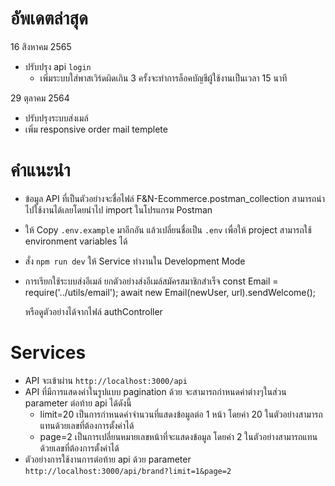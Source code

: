 # อัพเดตล่าสุด

16 สิงหาคม 2565
- ปรับปรุง api `login`
    - เพิ่มระบบใส่พาสเวิร์ดผิดเกิน 3 ครั้งจะทำการล็อคบัญชีผู้ใช้งานเป็นเวลา 15 นาที

29 ตุลาคม 2564
- ปรับปรุงระบบส่งเมล์
- เพิ่ม responsive order mail templete

# คำแนะนำ

- ข้อมูล API ที่เป็นตัวอย่างจะชื่อไฟล์ F&N-Ecommerce.postman_collection สามารถนำไปใช้งานได้เลยโดยนำไป import ในโปรแกรม Postman

- ให้ Copy `.env.example` มาอีกอัน แล้วเปลี่ยนชื่อเป็น `.env` เพื่อให้ project สามารถใช้ environment variables ได้

- สั่ง `npm run dev` ให้ Service ทำงานใน Development Mode

- การเรียกใช้ระบบส่งอีเมล์ ยกตัวอย่างส่งอีเมล์สมัครสมาชิกสำเร็จ
    const Email = require('../utils/email');
    await new Email(newUser, url).sendWelcome();

    หรือดูตัวอย่างได้จากไฟล์ authController


# Services

- API จะเข้าผ่าน `http://localhost:3000/api`
- API ที่มีการแสดงค่าในรูปแบบ pagination ด้วย จะสามารถกำหนดค่าต่างๆในส่วน parameter ต่อท้าย api ได้ดังนี้
    - limit=20 เป็นการกำหนดค่าจำนวนที่แสดงข้อมูลต่อ 1 หน้า
    โดยค่า 20 ในตัวอย่างสามารถแทนด้วยเลขที่ต้องการตั้งค่าได้
    - page=2 เป็นการเปลี่ยนหมายเลขหน้าที่จะแสดงข้อมูล
    โดยค่า 2 ในตัวอย่างสามารถแทนด้วยเลขที่ต้องการตั้งค่าได้
- ตัวอย่างการใช้งานการต่อท้าย api ด้วย parameter
`http://localhost:3000/api/brand?limit=1&page=2`
